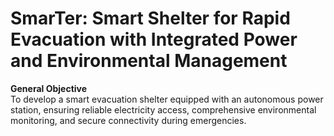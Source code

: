 # SmarTer: Smart Shelter for Rapid Evacuation with Integrated Power and Environmental Management

**General Objective**  
To develop a smart evacuation shelter equipped with an autonomous power station, ensuring reliable electricity access, comprehensive environmental monitoring, and secure connectivity during emergencies.
